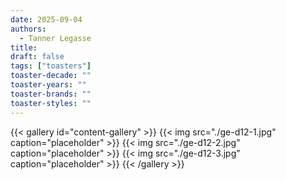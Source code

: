 ```yaml
---
date: 2025-09-04
authors:
  - Tanner Legasse
title: 
draft: false
tags: ["toasters"]
toaster-decade: ""
toaster-years: ""
toaster-brands: ""
toaster-styles: ""
---
```

{{< gallery id="content-gallery" >}}
  {{< img src="./ge-d12-1.jpg" caption="placeholder" >}}
  {{< img src="./ge-d12-2.jpg" caption="placeholder" >}}
  {{< img src="./ge-d12-3.jpg" caption="placeholder" >}}
{{< /gallery >}}
